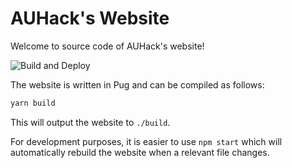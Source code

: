 # AUHack's Website
Welcome to source code of AUHack's website! 

![Build and Deploy](https://github.com/AUHack/web/workflows/Build%20and%20Deploy/badge.svg?branch=master)

The website is written in Pug and can be compiled as follows:

```bash
yarn build
```

This will output the website to `./build`.

For development purposes, it is easier to use `npm start` which will automatically rebuild the website when a relevant file changes.
